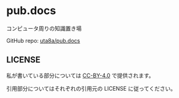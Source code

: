 # pub.docs

コンピュータ周りの知識置き場

GitHub repo: [uta8a/pub.docs](https://github.com/uta8a/pub.docs)

## LICENSE

私が書いている部分については [CC-BY-4.0](https://creativecommons.org/licenses/by/4.0/deed.en) で提供されます。

引用部分についてはそれぞれの引用元の LICENSE に従ってください。
